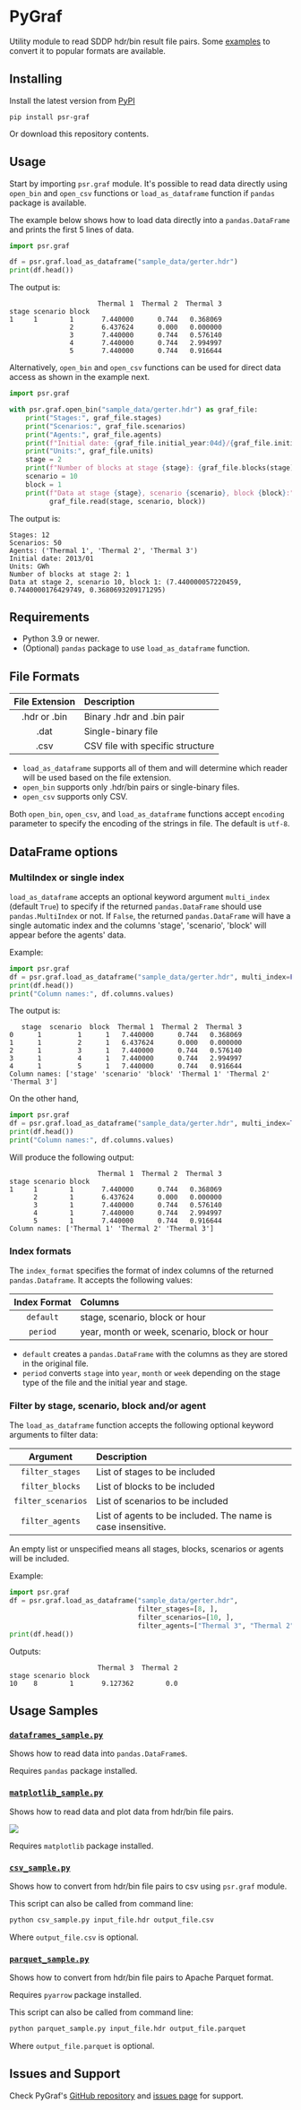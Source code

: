 PyGraf
======


Utility module to read SDDP hdr/bin result file pairs. Some [examples](#usage-samples) to convert it to 
popular formats are available.


Installing
----------

Install the latest version from [PyPI](https://pypi.org/)

```
pip install psr-graf
```

Or download this repository contents.


Usage
-----

Start by importing `psr.graf` module. It's possible to read data directly using `open_bin` and `open_csv` functions 
or `load_as_dataframe` function if `pandas` package is available.


The example below shows how to load data directly into a `pandas.DataFrame` and prints the first 5 lines of data.

```python
import psr.graf

df = psr.graf.load_as_dataframe("sample_data/gerter.hdr")
print(df.head())

```

The output is:
```
                      Thermal 1  Thermal 2  Thermal 3
stage scenario block                                 
1     1        1       7.440000      0.744   0.368069
               2       6.437624      0.000   0.000000
               3       7.440000      0.744   0.576140
               4       7.440000      0.744   2.994997
               5       7.440000      0.744   0.916644
```

Alternatively, `open_bin` and `open_csv` functions can be used for direct data access as shown in the example next.

```python
import psr.graf

with psr.graf.open_bin("sample_data/gerter.hdr") as graf_file:
    print("Stages:", graf_file.stages)
    print("Scenarios:", graf_file.scenarios)
    print("Agents:", graf_file.agents)
    print(f"Initial date: {graf_file.initial_year:04d}/{graf_file.initial_stage:02d}")
    print("Units:", graf_file.units)
    stage = 2
    print(f"Number of blocks at stage {stage}: {graf_file.blocks(stage)}")
    scenario = 10
    block = 1
    print(f"Data at stage {stage}, scenario {scenario}, block {block}:",
          graf_file.read(stage, scenario, block))
```

The output is:
```
Stages: 12
Scenarios: 50
Agents: ('Thermal 1', 'Thermal 2', 'Thermal 3')
Initial date: 2013/01
Units: GWh
Number of blocks at stage 2: 1
Data at stage 2, scenario 10, block 1: (7.440000057220459, 0.7440000176429749, 0.3680693209171295)
```

Requirements
------------

* Python 3.9 or newer.
* (Optional) `pandas` package to use `load_as_dataframe` function.


File Formats
------------

| File Extension | Description                      |
|:--------------:|:---------------------------------|
| .hdr or .bin   | Binary .hdr and .bin pair        |
| .dat           | Single-binary file               |
| .csv           | CSV file with specific structure |

* `load_as_dataframe` supports all of them and will determine which reader will be used based on the file extension.
* `open_bin` supports only .hdr/bin pairs or single-binary files.
* `open_csv` supports only CSV.


Both `open_bin`, `open_csv`, and `load_as_dataframe` functions accept `encoding` parameter to specify the encoding of the strings in file. The default is `utf-8`.


DataFrame options
-----------------


### MultiIndex or single index

`load_as_dataframe` accepts an optional keyword argument `multi_index` (default `True`) to specify if the 
returned `pandas.DataFrame` should use `pandas.MultiIndex` or not. If `False`, the returned `pandas.DataFrame` will have a
single automatic index and the columns 'stage', 'scenario', 'block' will appear before the agents' data.

Example:
```python
import psr.graf
df = psr.graf.load_as_dataframe("sample_data/gerter.hdr", multi_index=False)
print(df.head())
print("Column names:", df.columns.values)
```

The output is:
```
   stage  scenario  block  Thermal 1  Thermal 2  Thermal 3
0      1         1      1   7.440000      0.744   0.368069
1      1         2      1   6.437624      0.000   0.000000
2      1         3      1   7.440000      0.744   0.576140
3      1         4      1   7.440000      0.744   2.994997
4      1         5      1   7.440000      0.744   0.916644
Column names: ['stage' 'scenario' 'block' 'Thermal 1' 'Thermal 2' 'Thermal 3']
```

On the other hand, 

```python
import psr.graf
df = psr.graf.load_as_dataframe("sample_data/gerter.hdr", multi_index=True)
print(df.head())
print("Column names:", df.columns.values)
```

Will produce the following output:
```
                      Thermal 1  Thermal 2  Thermal 3
stage scenario block                                 
1     1        1       7.440000      0.744   0.368069
      2        1       6.437624      0.000   0.000000
      3        1       7.440000      0.744   0.576140
      4        1       7.440000      0.744   2.994997
      5        1       7.440000      0.744   0.916644
Column names: ['Thermal 1' 'Thermal 2' 'Thermal 3']
```

### Index formats

The `index_format` specifies the format of index columns of the returned `pandas.Dataframe`. It accepts the following
values:

| Index Format | Columns                                      |
|:------------:|:---------------------------------------------|
|  `default`   | stage, scenario, block or hour               |
|   `period`   | year, month or week, scenario, block or hour |

* `default` creates a `pandas.DataFrame` with the columns as they are stored in the original file.
* `period` converts `stage` into `year`, `month` or `week` depending on the stage type of the file and the 
   initial year and stage.


### Filter by stage, scenario, block and/or agent

The `load_as_dataframe` function accepts the following optional keyword arguments to filter data:

|      Argument      | Description                                                                   |
|:------------------:|:------------------------------------------------------------------------------|
|  `filter_stages`   | List of stages to be included                                                 |
|  `filter_blocks`   | List of blocks to be included                                                 |
| `filter_scenarios` | List of scenarios to be included                                              |
|  `filter_agents`   | List of agents to be included. The name is case insensitive.                  |

An empty list or unspecified means all stages, blocks, scenarios or agents will be included.

Example:
```python
import psr.graf
df = psr.graf.load_as_dataframe("sample_data/gerter.hdr", 
                                filter_stages=[8, ], 
                                filter_scenarios=[10, ],
                                filter_agents=["Thermal 3", "Thermal 2"])
print(df.head())
```

Outputs:
```
                      Thermal 3  Thermal 2
stage scenario block                      
10    8        1       9.127362        0.0
```



Usage Samples
-------------

### [`dataframes_sample.py`](https://github.com/psrenergy/pygraf/blob/main/dataframes_sample.py)

Shows how to read data into `pandas.DataFrame`s.

Requires `pandas` package installed.


### [`matplotlib_sample.py`](https://github.com/psrenergy/pygraf/blob/main/matplotlib_sample.py)

Shows how to read data and plot data from hdr/bin file pairs.

![](https://github.com/psrenergy/pygraf/blob/main/docs/matplotlib_sample_plot.png)

Requires `matplotlib` package installed.



### [`csv_sample.py`](https://github.com/psrenergy/pygraf/blob/main/csv_sample.py)

Shows how to convert from hdr/bin file pairs to csv using `psr.graf` module.

This script can also be called from command line:

```bat
python csv_sample.py input_file.hdr output_file.csv
```

Where `output_file.csv` is optional.


### [`parquet_sample.py`](https://github.com/psrenergy/pygraf/blob/main/parquet_sample.py)

Shows how to convert from hdr/bin file pairs to Apache Parquet format.

Requires `pyarrow` package installed.

This script can also be called from command line:

```bat
python parquet_sample.py input_file.hdr output_file.parquet
```

Where `output_file.parquet` is optional.



Issues and Support
------------------

Check PyGraf's [GitHub repository](https://github.com/psrenergy/pygraf/) and [issues page](https://github.com/psrenergy/pygraf/issues) for support.

